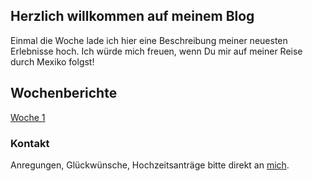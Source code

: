 ## Herzlich willkommen auf meinem Blog

Einmal die Woche lade ich hier eine Beschreibung meiner neuesten Erlebnisse hoch. Ich würde mich freuen, wenn Du mir auf meiner Reise durch Mexiko folgst!

## Wochenberichte

[Woche 1](https://nkueng.github.io/travelblog/w1/)


### Kontakt

Anregungen, Glückwünsche, Hochzeitsanträge bitte direkt an <a href="mailto:nickueng@gmail.com">mich</a>.
